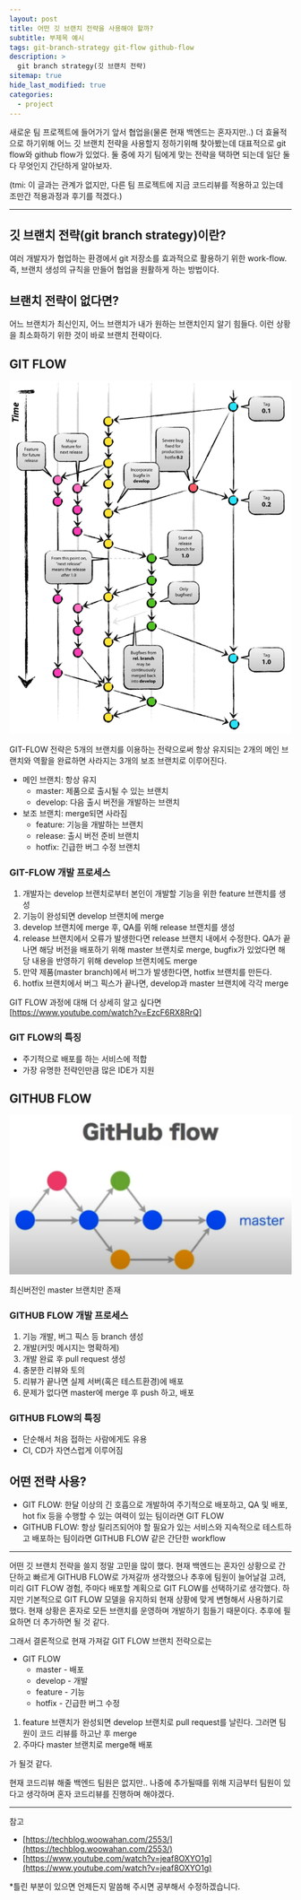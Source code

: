 ```yaml
---
layout: post
title: 어떤 깃 브랜치 전략을 사용해야 할까?
subtitle: 부제목 예시
tags: git-branch-strategy git-flow github-flow
description: >
  git branch strategy(깃 브랜치 전략)
sitemap: true
hide_last_modified: true
categories:
  - project
---
```


새로운 팀 프로젝트에 들어가기 앞서 협업을(물론 현재 백엔드는 혼자지만..) 더 효율적으로 하기위해 어느 깃 브랜치 전략을 사용할지 정하기위해 찾아봤는데 대표적으로 git flow와 github flow가 있었다. 둘 중에 자기 팀에게 맞는 전략을 택하면 되는데 일단 둘다 무엇인지 간단하게 알아보자.

(tmi: 이 글과는 관계가 없지만, 다른 팀 프로젝트에 지금 코드리뷰를 적용하고 있는데 조만간 적용과정과 후기를 적겠다.)

---

## 깃 브랜치 전략(git branch strategy)이란?
여러 개발자가 협업하는 환경에서 git 저장소를 효과적으로 활용하기 위한 work-flow. 즉, 브랜치 생성의 규칙을 만들어 협업을 원활하게 하는 방법이다.

## 브랜치 전략이 없다면?
어느 브랜치가 최신인지, 어느 브랜치가 내가 원하는 브랜치인지 알기 힘들다. 이런 상황을 최소화하기 위한 것이 바로 브랜치 전략이다.

## GIT FLOW

![](/assets//img/blog/project/gbs_1.PNG)

GIT-FLOW 전략은 5개의 브랜치를 이용하는 전략으로써 항상 유지되는 2개의 메인 브랜치와 역활을 완료하면 사라지는 3개의 보조 브랜치로 이루어진다.

- 메인 브랜치: 항상 유지
  - master: 제품으로 출시될 수 있는 브랜치
  - develop: 다음 출시 버전을 개발하는 브랜치
- 보조 브랜치: merge되면 사라짐
  - feature: 기능을 개발하는 브랜치
  - release: 출시 버전 준비 브랜치
  - hotfix: 긴급한 버그 수정 브랜치

### GIT-FLOW 개발 프로세스
1. 개발자는 develop 브랜치로부터 본인이 개발할 기능을 위한 feature 브랜치를 생성
2. 기능이 완성되면 develop 브랜치에 merge
3. develop 브랜치에 merge 후, QA를 위해 release 브랜치를 생성
4. release 브랜치에서 오류가 발생한다면 release 브랜치 내에서 수정한다. QA가 끝나면 해당 버전을 배포하기 위해 master 브랜치로 merge, bugfix가 있었다면 해당 내용을 반영하기 위해 develop 브랜치에도 merge
5. 만약 제품(master branch)에서 버그가 발생한다면, hotfix 브랜치를 만든다.
6. hotfix 브랜치에서 버그 픽스가 끝나면, develop과 master 브랜치에 각각 merge

GIT FLOW 과정에 대해 더 상세히 알고 싶다면 [https://www.youtube.com/watch?v=EzcF6RX8RrQ]

[https://www.youtube.com/watch?v=EzcF6RX8RrQ]:https://www.youtube.com/watch?v=EzcF6RX8RrQ

### GIT FLOW의 특징
- 주기적으로 배포를 하는 서비스에 적합
- 가장 유명한 전략인만큼 많은 IDE가 지원

## GITHUB FLOW

![](/assets//img/blog/project/gbs_2.PNG)

최신버전인 master 브랜치만 존재

### GITHUB FLOW 개발 프로세스
1. 기능 개발, 버그 픽스 등 branch 생성
2. 개발(커밋 메시지는 명확하게)
3. 개발 완료 후 pull request 생성
4. 충분한 리뷰와 토의
5. 리뷰가 끝나면 실제 서버(혹은 테스트환경)에 배포
6. 문제가 없다면 master에 merge 후 push 하고, 배포

### GITHUB FLOW의 특징
- 단순해서 처음 접하는 사람에게도 유용
- CI, CD가 자연스럽게 이루어짐

## 어떤 전략 사용?
- GIT FLOW: 한달 이상의 긴 호흡으로 개발하여 주기적으로 배포하고, QA 및 배포, hot fix 등을 수행할 수 있는 여력이 있는 팀이라면 GIT FLOW
- GITHUB FLOW: 항상 릴리즈되어야 할 필요가 있는 서비스와 지속적으로 테스트하고 배포하는 팀이라면 GITHUB FLOW 같은 간단한 workflow

---

어떤 깃 브랜치 전략을 쓸지 정말 고민을 많이 했다. 현재 백엔드는 혼자인 상황으로 간단하고 빠르게 GITHUB FLOW로 가져갈까 생각했으나 추후에 팀원이 늘어날걸 고려, 미리 GIT FLOW 경험, 주마다 배포할 계획으로 GIT FLOW를 선택하기로 생각했다. 하지만 기본적으로 GIT FLOW 모델을 유지하되 현재 상황에 맞게 변형해서 사용하기로 했다. 현재 상황은 혼자로 모든 브랜치를 운영하며 개발하기 힘들기 때문이다. 추후에 필요하면 더 추가하면 될 것 같다.

그래서 결론적으로 현재 가져갈 GIT FLOW 브랜치 전략으로는
- GIT FLOW
  - master - 배포
  - develop - 개발
  - feature - 기능
  - hotfix - 긴급한 버그 수정

1. feature 브랜치가 완성되면 develop 브랜치로 pull request를 날린다. 그러면 팀원이 코드 리뷰를 하고난 후 merge
2. 주마다 master 브랜치로 merge해 배포

가 될것 같다.

현재 코드리뷰 해줄 백엔드 팀원은 없지만.. 나중에 추가될때를 위해 지금부터 팀원이 있다고 생각하며 혼자 코드리뷰를 진행하며 해야겠다.

---

참고
- [https://techblog.woowahan.com/2553/](https://techblog.woowahan.com/2553/)
- [https://www.youtube.com/watch?v=jeaf8OXYO1g](https://www.youtube.com/watch?v=jeaf8OXYO1g)

*틀린 부분이 있으면 언제든지 말씀해 주시면 공부해서 수정하겠습니다.